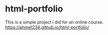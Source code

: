 # html-portfolio
This is a simple project i did for an online course. 
https://ahmet234.github.io/html-portfolio/
